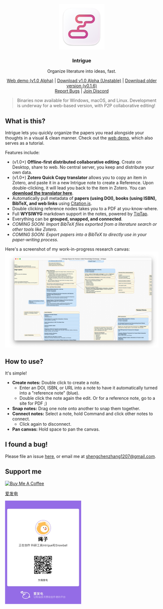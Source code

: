 <p align="center" style="pointer-events: none;">
  <img src="./build/icons/128x128@2x.png" width="150px">
</p>
<h3 align="center">Intrigue</h3>
<p align="center">Organize literature into ideas, fast.</p>
<p align="center">
  <a href="https://intrigue-app.github.io/?document=PC7uDb6ubL7f6CRwvJfsx">Web demo (v1.0 Alpha)</a> | 
  <a href="https://github.com/shaunabanana/intrigue/releases/tag/v1.0.0-alpha">Download v1.0 Alpha (Unstable)</a> | 
  <a href="https://github.com/shaunabanana/intrigue/releases/tag/v0.1.6">Download older version (v0.1.6)</a>
  <br />
  <a href="https://github.com/shaunabanana/intrigue/issues">Report Bugs</a> | 
  <a href="https://discord.gg/PEVwFEmf7P">Join Discord</a>
</p>

> Binaries now available for Windows, macOS, and Linux. Development is underway for a web-based version, with P2P collaborative editing!

## What is this?
Intrigue lets you quickly organize the papers you read alongside your thoughts in a visual & clean manner.
Check out the [web demo](https://intrigue-app.github.io/?document=PC7uDb6ubL7f6CRwvJfsx), which also serves as a tutorial.

Features include:
* (v1.0+) **Offline-first distributed collaborative editing**. Create on Desktop, share to web. No central server, you keep and distribute your own data.
* (v1.0+) **Zotero Quick Copy translator** allows you to copy an item in Zotero, and paste it in a new Intrigue note to create a Reference. Upon double-clicking, it will lead you back to the item in Zotero. You can [**download the translator here**](https://github.com/shaunabanana/intrigue/releases/download/v1.0.0-alpha/Intrigue.js).
* Automatically pull metadata of **papers (using DOI), books (using ISBN), BibTeX, and web links** using [Citation.js](https://citation.js.org).
* Double clicking reference nodes takes you to a PDF at you-know-where.
* Full **WYSIWYG** markdown support in the notes, powered by [TipTap](https://www.tiptap.dev).
* Everything can be **grouped, snapped, and connected**.
* _COMING SOON: Import BibTeX files exported from a literature search or other tools like Zotero._
* _COMING SOON: Export papers into a BibTeX to directly use in your paper-writing process._

Here's a screenshot of my work-in-progress research canvas:
![A screenshot of the app.](./assets/screenshot.png)

## How to use?
It's simple!
* **Create notes:** Double click to create a note.
  * Enter an DOI, ISBN, or URL into a note to have it automatically turned into a "reference note" (blue).
  * Double click the note again the edit. Or for a reference note, go to a site for PDF ;)
* **Snap notes:** Drag one note onto another to snap them together.
* **Connect notes:** Select a note, hold Command and click other notes to connect.
  * Click again to disconnect.
* **Pan canvas:** Hold space to pan the canvas.

## I found a bug!
Please file an issue [here](https://github.com/shaunabanana/intrigue/issues), or email me at shengchenzhang1207@gmail.com.

## Support me
<a href="https://www.buymeacoffee.com/shengchen" target="_blank"><img src="https://cdn.buymeacoffee.com/buttons/default-orange.png" alt="Buy Me A Coffee" height="41" width="174"></a>

[爱发电](https://afdian.net/@shaunabanana)

<img width="250" src="./assets/afdian.jpg" alt="Logo">
